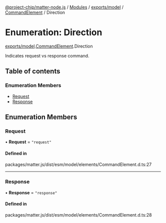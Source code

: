 [@project-chip/matter-node.js](../README.md) / [Modules](../modules.md) / [exports/model](../modules/exports_model.md) / [CommandElement](../modules/exports_model.CommandElement.md) / Direction

# Enumeration: Direction

[exports/model](../modules/exports_model.md).[CommandElement](../modules/exports_model.CommandElement.md).Direction

Indicates request vs response command.

## Table of contents

### Enumeration Members

- [Request](exports_model.CommandElement.Direction.md#request)
- [Response](exports_model.CommandElement.Direction.md#response)

## Enumeration Members

### Request

• **Request** = ``"request"``

#### Defined in

packages/matter.js/dist/esm/model/elements/CommandElement.d.ts:27

___

### Response

• **Response** = ``"response"``

#### Defined in

packages/matter.js/dist/esm/model/elements/CommandElement.d.ts:28
